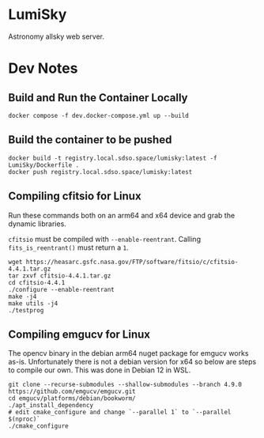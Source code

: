 # LumiSky

Astronomy allsky web server.

# Dev Notes

## Build and Run the Container Locally

```
docker compose -f dev.docker-compose.yml up --build
```

## Build the container to be pushed

```
docker build -t registry.local.sdso.space/lumisky:latest -f LumiSky/Dockerfile .
docker push registry.local.sdso.space/lumisky:latest
```

## Compiling cfitsio for Linux

Run these commands both on an arm64 and x64 device and grab the dynamic libraries.

`cfitsio` must be compiled with `--enable-reentrant`. Calling `fits_is_reentrant()` must return a `1`.

```
wget https://heasarc.gsfc.nasa.gov/FTP/software/fitsio/c/cfitsio-4.4.1.tar.gz
tar zxvf cfitsio-4.4.1.tar.gz
cd cfitsio-4.4.1
./configure --enable-reentrant
make -j4
make utils -j4
./testprog
```

## Compiling emgucv for Linux

The opencv binary in the debian arm64 nuget package for emgucv works as-is.
Unfortunately there is not a debian version for x64 so below are steps to compile our own.
This was done in Debian 12 in WSL.

```
git clone --recurse-submodules --shallow-submodules --branch 4.9.0 https://github.com/emgucv/emgucv.git
cd emgucv/platforms/debian/bookworm/
./apt_install_dependency
# edit cmake_configure and change `--parallel 1` to `--parallel $(nproc)`
./cmake_configure
```